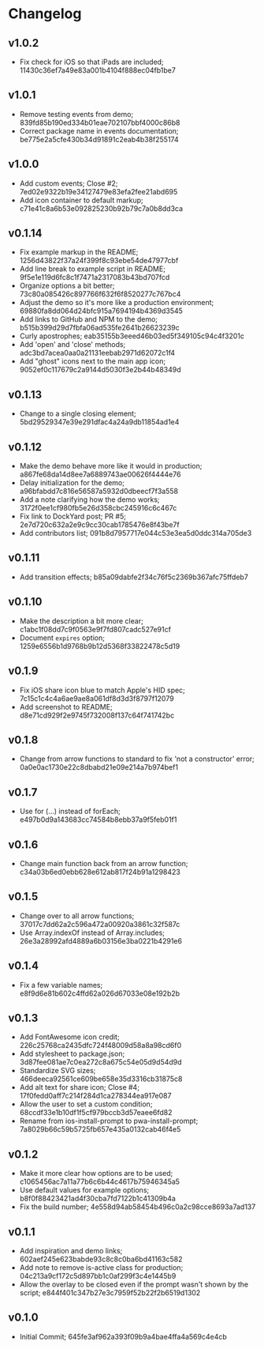 # Changelog

## v1.0.2

- Fix check for iOS so that iPads are included; 11430c36ef7a49e83a001b4104f888ec04fb1be7

## v1.0.1

- Remove testing events from demo; 839fd85b190ed334b01eae702107bbf4000c86b8
- Correct package name in events documentation; be775e2a5cfe430b34d91891c2eab4b38f255174

## v1.0.0

- Add custom events; Close #2; 7ed02e9322b19e34127479e83efa2fee21abd695
- Add icon container to default markup; c71e41c8a6b53e092825230b92b79c7a0b8dd3ca

## v0.1.14

- Fix example markup in the README; 1256d43822f37a24f399f8c93ebe54de47977cbf
- Add line break to example script in README; 9f5e1e119d6fc8c1f7471a2317083b43bd707fcd
- Organize options a bit better; 73c80a085426c897766f632f6f8520277c767bc4
- Adjust the demo so it's more like a production environment; 69880fa8dd064d24bfc915a7694194b4369d3545
- Add links to GitHub and NPM to the demo; b515b399d29d7fbfa06ad535fe2641b26623239c
- Curly apostrophes; eab35155b3eeed46b03ed5f349105c94c4f3201c
- Add 'open' and 'close' methods; adc3bd7acea0aa0a21131eebab2971d62072c1f4
- Add "ghost" icons next to the main app icon; 9052ef0c117679c2a9144d5030f3e2b44b48349d

## v0.1.13

- Change to a single closing element; 5bd29529347e39e291dfac4a24a9db11854ad1e4

## v0.1.12

- Make the demo behave more like it would in production; a867fe68da14d8ee7a6889743ae00626f4444e76
- Delay initialization for the demo; a96bfabdd7c816e56587a5932d0dbeecf7f3a558
- Add a note clarifying how the demo works; 3172f0ee1cf980fb5e26d358cbc245916c6c467c
- Fix link to DockYard post; PR #5; 2e7d720c632a2e9c9cc30cab1785476e8f43be7f
- Add contributors list; 091b8d7957717e044c53e3ea5d0ddc314a705de3

## v0.1.11

- Add transition effects; b85a09dabfe2f34c76f5c2369b367afc75ffdeb7

## v0.1.10

- Make the description a bit more clear; c1abc1f08dd7c9f0563e9f7fd807cadc527e91cf
- Document `expires` option; 1259e6556b1d9768b9b12d5368f33822478c5d19

## v0.1.9

- Fix iOS share icon blue to match Apple's HID spec; 7c15c1c4c4a6ae9ae8a061df8d3d3f8797f12079
- Add screenshot to README; d8e71cd929f2e9745f732008f137c64f741742bc

## v0.1.8

- Change from arrow functions to standard to fix 'not a constructor' error; 0a0e0ac1730e22c8dbabd21e09e214a7b974bef1

## v0.1.7

- Use for (...) instead of forEach; e497b0d9a143683cc74584b8ebb37a9f5feb01f1

## v0.1.6

- Change main function back from an arrow function; c34a03b6ed0ebb628e612ab817f24b91a1298423

## v0.1.5

- Change over to all arrow functions; 37017c7dd62a2c596a472a00920a3861c32f587c
- Use Array.indexOf instead of Array.includes; 26e3a28992afd4889a6b03156e3ba0221b4291e6

## v0.1.4

- Fix a few variable names; e8f9d6e81b602c4ffd62a026d67033e08e192b2b

## v0.1.3

- Add FontAwesome icon credit; 226c25768ca2435dfc724f48009d58a8a98cd6f0
- Add stylesheet to package.json; 3d87fee081ae7c0ea272c8a675c54e05d9d54d9d
- Standardize SVG sizes; 466deeca92561ce609be658e35d3316cb31875c8
- Add alt text for share icon; Close #4; 17f0fedd0aff7c214f284d1ca278344ea917e087
- Allow the user to set a custom condition; 68ccdf33e1b10df1f5cf979bccb3d57eaee6fd82
- Rename from ios-install-prompt to pwa-install-prompt; 7a8029b66c59b5725fb657e435a0132cab46f4e5

## v0.1.2

- Make it more clear how options are to be used; c1065456ac7a11a77b6c6b44c4617b75946345a5
- Use default values for example options; b8f0f88423421ad4f30cba7fd7122b1c41309b4a
- Fix the build number; 4e558d94ab58454b496c0a2c98cce8693a7ad137

## v0.1.1

- Add inspiration and demo links; 602aef245e623babde93c8c8c0ba6bd41163c582
- Add note to remove is-active class for production; 04c213a9cf172c5d897bb1c0af299f3c4e1445b9
- Allow the overlay to be closed even if the prompt wasn't shown by the script; e844f401c347b27e3c7959f52b22f2b6519d1302

## v0.1.0

- Initial Commit; 645fe3af962a393f09b9a4bae4ffa4a569c4e4cb
